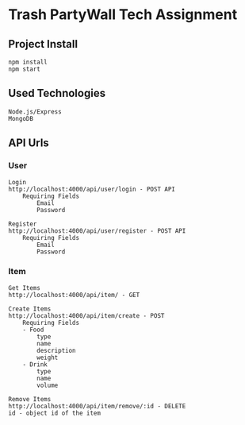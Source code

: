 # Trash PartyWall Tech Assignment

## Project Install

    npm install
    npm start

## Used Technologies

    Node.js/Express
    MongoDB

## API Urls

### User

    Login
    http://localhost:4000/api/user/login - POST API
        Requiring Fields
            Email
            Password

    Register
    http://localhost:4000/api/user/register - POST API
        Requiring Fields
            Email
            Password

### Item

    Get Items
    http://localhost:4000/api/item/ - GET

    Create Items
    http://localhost:4000/api/item/create - POST
        Requiring Fields
        - Food
            type
            name
            description
            weight
        - Drink
            type
            name
            volume

    Remove Items
    http://localhost:4000/api/item/remove/:id - DELETE
    id - object id of the item
